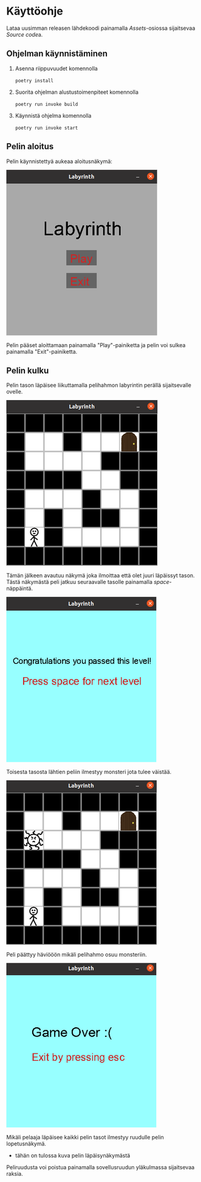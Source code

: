 # Käyttöohje
Lataa uusimman releasen lähdekoodi painamalla *Assets*-osiossa sijaitsevaa *Source code*a.

## Ohjelman käynnistäminen

1. Asenna riippuvuudet komennolla

   ``poetry install``
   
2. Suorita ohjelman alustustoimenpiteet komennolla
  
   ``poetry run invoke build``
   
3. Käynnistä ohjelma komennolla
  
   ``poetry run invoke start``
   
## Pelin aloitus

Pelin käynnistettyä aukeaa aloitusnäkymä:

![aloitusruutu](https://github.com/laurelcrelia/ot-harjoitustyo/blob/master/dokumentaatio/kuvat/aloitusruutu.png)

Pelin pääset aloittamaan painamalla "Play"-painiketta ja pelin voi sulkea painamalla "Exit"-painiketta.

## Pelin kulku

Pelin tason läpäisee liikuttamalla pelihahmon labyrintin perällä sijaitsevalle ovelle.

![taso1](https://github.com/laurelcrelia/ot-harjoitustyo/blob/master/dokumentaatio/kuvat/pelinakyma_taso1.png)

Tämän jälkeen avautuu näkymä joka ilmoittaa että olet juuri läpäissyt tason. Tästä näkymästä peli jatkuu seuraavalle tasolle painamalla *space*-näppäintä.

![taso1 läpäisty](https://github.com/laurelcrelia/ot-harjoitustyo/blob/master/dokumentaatio/kuvat/tason_lapaisy.png)

Toisesta tasosta lähtien peliin ilmestyy monsteri jota tulee väistää. 

![taso2](https://github.com/laurelcrelia/ot-harjoitustyo/blob/master/dokumentaatio/kuvat/taso2.png)

Peli päättyy häviööön mikäli pelihahmo osuu monsteriin.

![häviönäkymä](https://github.com/laurelcrelia/ot-harjoitustyo/blob/master/dokumentaatio/kuvat/havionakyma.png)

Mikäli pelaaja läpäisee kaikki pelin tasot ilmestyy ruudulle pelin lopetusnäkymä.

* tähän on tulossa kuva pelin läpäisynäkymästä

Peliruudusta voi poistua painamalla sovellusruudun yläkulmassa sijaitsevaa raksia.
   
